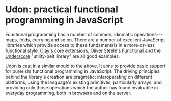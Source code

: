 Udon: practical functional programming in JavaScript
====================================================

Functional programming has a number of common, idiomatic operations---maps,
folds, currying and so on. There are a number of excellent JavaScript libraries
which provide access to these fundamentals in a more-or-less functional style.
[Ojay][ojay]'s core extensions, Oliver Steele's [Functional][functionaljs] and
the [Underscore][underscore] "utility-belt library" are all good examples.

Udon is cast in a similar mould to the above. It aims to provide basic support
for pure(ish) functional programming in JavaScript. The driving principles
behind the library's creation are pragmatic: interoperating on different
platforms; using the language's existing primitives, particularly arrays; and
providing only those operations which the author has found invaluable in
everyday programming, both in browsers and on the server.

[ojay]:         http://ojay.othermedia.org/
[underscore]:   http://documentcloud.github.com/underscore/
[functionaljs]: http://osteele.com/sources/javascript/functional/
